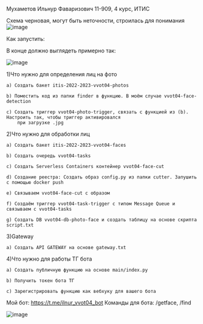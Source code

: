 Мухаметов Ильнур Фаваризович 11-909, 4 курс, ИТИС

Схема черновая, могут быть неточности, строилась для понимания
![image](https://user-images.githubusercontent.com/24254731/211376422-2b04499d-84f7-4222-b34a-5ecc08f1bec0.png)


Как запустить:

В конце должно выглядеть примерно так: 

![image](https://user-images.githubusercontent.com/24254731/211377099-a0af5112-42c3-4bb4-88f7-911fe4599fb0.png)



1)Что нужно для определения лиц на фото

	a) Создать бакет itis-2022-2023-vvot04-photos
	
	b) Поместить код из папки finder в функцию. В моём случае vvot04-face-detection
	
	c) Создать триггер vvot04-photo-trigger, связать с функцией из (b). Настроить так, чтобы триггер активировался
		при загрузке .jpg
		
		
2)Что нужно для обработки лиц

	a) Создать бакет itis-2022-2023-vvot04-faces
	
	b) Создать очередь vvot04-tasks
	
	c) Создать Serverless Containers контейнер vvot04-face-cut
	
	d) Создание реестра: Создать образ config.py из папки cutter. Запушить с помощью docker push
	
	e) Связываем vvot04-face-cut с образом
	
	f) Создаём триггер vvot04-task-trigger с типом Message Queue и связываем с vvot04-tasks
	
	g) Создать DB vvot04-db-photo-face и создать таблицу на основе скрипта script.txt
	
	
3)Gateway

	a) Создать API GATEWAY на основе gateway.txt
	
4)Что нужно для работы ТГ бота

	a) Создать публичную функцию на основе main/index.py
	
	b) Получить токен бота ТГ
	
	c) Зарегистрировать функцию как вебхуку для вашего бота

Мой бот: https://t.me/ilnur_vvot04_bot
Команды для бота: /getface, /find

![image](https://user-images.githubusercontent.com/24254731/211376104-fdc6e913-3dcf-4d14-97d5-eee1bbb9e1bd.png)

